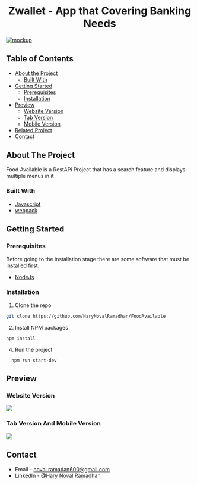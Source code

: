 <p align="center">
  <h1 align="center">Zwallet - App that Covering Banking Needs</h1>
  <a href="https://github.com/HaryNovalRamadhan/FoodAvailable">
    <img src="./src/mockup/all.png"  alt="mockup">
  </a>
</p>

## Table of Contents

- [About the Project](#about-the-project)
  - [Built With](#built-with)
- [Getting Started](#getting-started)
  - [Prerequisites](#prerequisites)
  - [Installation](#installation)
- [Preview](#preview)
  - [Website Version](#Website-version)
  - [Tab Version](#tab-version)
  - [Mobile Version](#mobile-version)
- [Related Project](#related-project)
- [Contact](#contact)

<!-- ABOUT THE PROJECT -->

## About The Project

Food Available is a RestAPi Project that has a search feature and displays multiple menus in it

### Built With

- [Javascript](https://www.javascript.com/)
- [webpack](https://webpack.js.org/)

<!-- GETTING STARTED -->

## Getting Started

### Prerequisites

Before going to the installation stage there are some software that must be installed first.

- [NodeJs](https://nodejs.org/en/download/)

### Installation


1. Clone the repo

```sh
git clone https://github.com/HaryNovalRamadhan/FoodAvailable
```

2. Install NPM packages

```
npm install
```

4. Run the project

```
  npm run start-dev
```

## Preview

### Website Version

  <image src='./src/mockup/dekstop.jpg' />

### Tab Version And Mobile Version

  <image src='./src/mockup/phone.jpg' />



<!-- CONTACT -->

## Contact

- Email - noval.ramadan600@gmail.com
- LinkedIn - [@Hary Noval Ramadhan](https://www.linkedin.com/in/hary-noval-ramadhan-7ab597218/)
